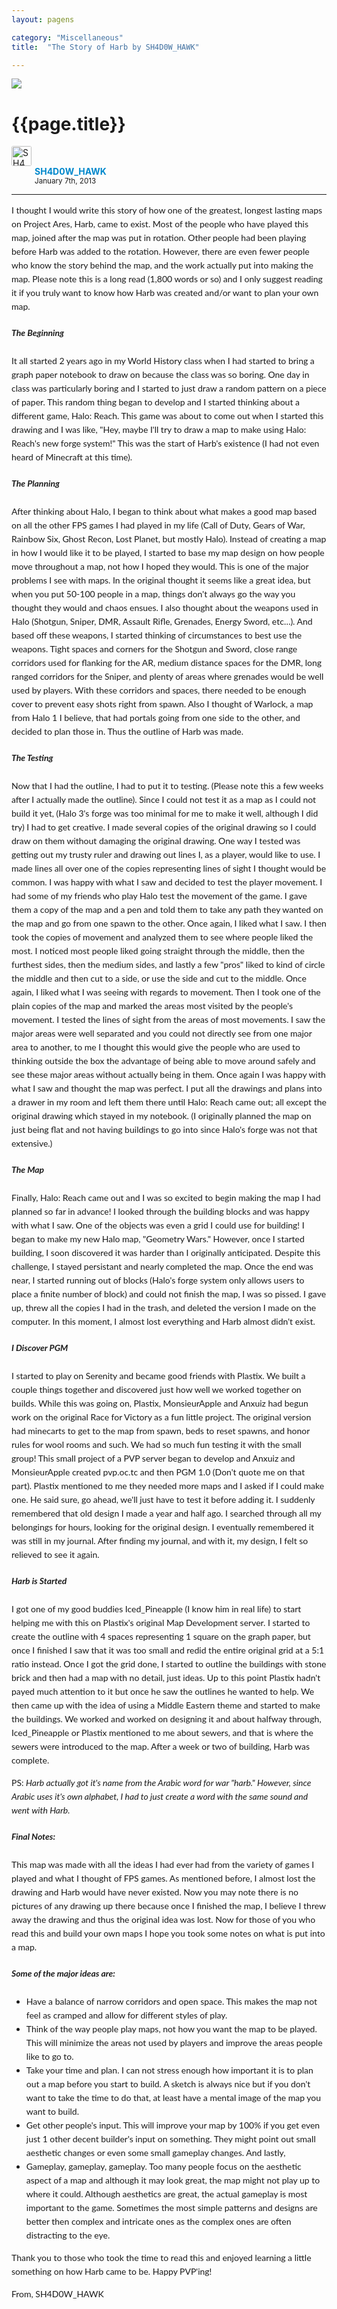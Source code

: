 ```yaml
---
layout: pagens

category: "Miscellaneous"
title:  "The Story of Harb by SH4D0W_HAWK"

---
```


<div class="col-md-4"><img class="thumbnail center-block" src="/img/Harb_map.png"/></div>
<div class="col-md-8">
<div class="page-header">
  <h1>
    {{page.title}}
  </h1>
</div>

<div class="post-header">
  <div>
    <div>
      <span class="pull-left" style="margin: 4px 5px 0 0;">
      <img style="width: 32px;height: 32px;border-radius: 3px;vertical-align: bottom;" width="32" height="32" class="avatar" src="https://crafatar.com/avatars/1379cb6ef29144989807e636f9674ac0?size=32" alt="SH4D0W_HAWK" title="SH4D0W_HAWK">
      </span>
    </div>
    <div style="margin-left: 37px;">
      <span style="color: #08c; font-weight: bold; margin-right: 3px">SH4D0W_HAWK</span>
    </div>
    <div style="margin-left: 37px;">
      <span class="post-timestamp" data-container="body" data-placement="right" rel="tooltip" title="" data-original-title="January 7th, 2013 - 11:10 PM (Posted on January 7th, 2013 - 11:05 PM)">
        <small>January 7th, 2013</small>
      </span>
    </div>
  </div>
</div>
<hr>
<div class="post-content" style="line-height: 22px;font-family: 'Lato', 'Helvetica Neue', Helvetica, Arial, sans-serif;font-size: 14px;" markdown="1">

I thought I would write this story of how one of the greatest, longest lasting maps on Project Ares, Harb, came to exist. Most of the people who have played this map, joined after the map was put in rotation. Other people had been playing before Harb was added to the rotation. However, there are even fewer people who know the story behind the map, and the work actually put into making the map. Please note this is a long read (1,800 words or so) and I only suggest reading it if you truly want to know how Harb was created and/or want to plan your own map.


##### The Beginning  

It all started 2 years ago in my World History class when I had started to bring a graph paper notebook to draw on because the class was so boring. One day in class was particularly boring and I started to just draw a random pattern on a piece of paper. This random thing began to develop and I started thinking about a different game, Halo: Reach. This game was about to come out when I started this drawing and I was like, "Hey, maybe I'll try to draw a map to make using Halo: Reach's new forge system!" This was the start of Harb's existence (I had not even heard of Minecraft at this time).


##### The Planning  

After thinking about Halo, I began to think about what makes a good map based on all the other FPS games I had played in my life (Call of Duty, Gears of War, Rainbow Six, Ghost Recon, Lost Planet, but mostly Halo). Instead of creating a map in how I would like it to be played, I started to base my map design on how people move throughout a map, not how I hoped they would. This is one of the major problems I see with maps. In the original thought it seems like a great idea, but when you put 50-100 people in a map, things don't always go the way you thought they would and chaos ensues. I also thought about the weapons used in Halo (Shotgun, Sniper, DMR, Assault Rifle, Grenades, Energy Sword, etc…). And based off these weapons, I started thinking of circumstances to best use the weapons. Tight spaces and corners for the Shotgun and Sword, close range corridors used for flanking for the AR, medium distance spaces for the DMR, long ranged corridors for the Sniper, and plenty of areas where grenades would be well used by players. With these corridors and spaces, there needed to be enough cover to prevent easy shots right from spawn. Also I thought of Warlock, a map from Halo 1 I believe, that had portals going from one side to the other, and decided to plan those in. Thus the outline of Harb was made.


##### The Testing  

Now that I had the outline, I had to put it to testing. (Please note this a few weeks after I actually made the outline). Since I could not test it as a map as I could not build it yet, (Halo 3's forge was too minimal for me to make it well, although I did try) I had to get creative. I made several copies of the original drawing so I could draw on them without damaging the original drawing. One way I tested was getting out my trusty ruler and drawing out lines I, as a player, would like to use. I made lines all over one of the copies representing lines of sight I thought would be common. I was happy with what I saw and decided to test the player movement. I had some of my friends who play Halo test the movement of the game. I gave them a copy of the map and a pen and told them to take any path they wanted on the map and go from one spawn to the other. Once again, I liked what I saw. I then took the copies of movement and analyzed them to see where people liked the most. I noticed most people liked going straight through the middle, then the furthest sides, then the medium sides, and lastly a few "pros" liked to kind of circle the middle and then cut to a side, or use the side and cut to the middle. Once again, I liked what I was seeing with regards to movement. Then I took one of the plain copies of the map and marked the areas most visited by the people's movement. I tested the lines of sight from the areas of most movements. I saw the major areas were well separated and you could not directly see from one major area to another, to me I thought this would give the people who are used to thinking outside the box the advantage of being able to move around safely and see these major areas without actually being in them. Once again I was happy with what I saw and thought the map was perfect. I put all the drawings and plans into a drawer in my room and left them there until Halo: Reach came out; all except the original drawing which stayed in my notebook. (I originally planned the map on just being flat and not having buildings to go into since Halo's forge was not that extensive.)


##### The Map  

Finally, Halo: Reach came out and I was so excited to begin making the map I had planned so far in advance! I looked through the building blocks and was happy with what I saw. One of the objects was even a grid I could use for building! I began to make my new Halo map, "Geometry Wars." However, once I started building, I soon discovered it was harder than I originally anticipated. Despite this challenge, I stayed persistant and nearly completed the map. Once the end was near, I started running out of blocks (Halo's forge system only allows users to place a finite number of block) and could not finish the map, I was so pissed. I  gave up, threw all the copies I had in the trash, and deleted the version I made on the computer. In this moment, I almost lost everything and Harb almost didn't exist.


##### I Discover PGM  

I started to play on Serenity and became good friends with Plastix. We built a couple things together and discovered just how well we worked together on builds. While this was going on, Plastix, MonsieurApple and Anxuiz had begun work on the original Race for Victory as a fun little project. The original version had minecarts to get to the map from spawn, beds to reset spawns, and honor rules for wool rooms and such. We had so much fun testing it with the small group! This small project of a PVP server began to develop and Anxuiz and MonsieurApple created pvp.oc.tc and then PGM 1.0 (Don't quote me on that part). Plastix mentioned to me they needed more maps and I asked if I could make one. He said sure, go ahead, we'll just have to test it before adding it. I suddenly remembered that old design I made a year and half ago. I searched through all my belongings for hours, looking for the original design. I eventually remembered it was still in my journal. After finding my journal, and with it, my design, I felt so relieved to see it again.


##### Harb is Started  

I got one of my good buddies Iced_Pineapple (I know him in real life) to start helping me with this on Plastix's original Map Development server. I started to create the outline with 4 spaces representing 1 square on the graph paper, but once I finished I saw that it was too small and redid the entire original grid at a 5:1 ratio instead. Once I got the grid done, I started to outline the buildings with stone brick and then had a map with no detail, just ideas. Up to this point Plastix hadn't payed much attention to it but once he saw the outlines he wanted to help. We then came up with the idea of using a Middle Eastern theme and started to make the buildings. We worked and worked on designing it and about halfway through, Iced_Pineapple or Plastix mentioned to me about sewers, and that is where the sewers were introduced to the map. After a week or two of building, Harb was complete.

PS: _Harb actually got it's name from the Arabic word for war "harb." However, since Arabic uses it's own alphabet, I had to just create a word with the same sound and went with Harb._


##### Final Notes:  

This map was made with all the ideas I had ever had from the variety of games I played and what I thought of FPS games. As mentioned before, I almost lost the drawing and Harb would have never existed. Now you may note there is no pictures of any drawing up there because once I finished the map, I believe I threw away the drawing and thus the original idea was lost. Now for those of you who read this and build your own maps I hope you took some notes on what is put into a map. 


##### Some of the major ideas are:  

- Have a balance of narrow corridors and open space. This makes the map not feel as cramped and allow for different styles of play.
- Think of the way people play maps, not how you want the map to be played. This will minimize the areas not used by players and improve the areas people like to go to.
- Take your time and plan. I can not stress enough how important it is to plan out a map before you start to build. A sketch is always nice but if you don't want to take the time to do that, at least have a mental image of the map you want to build.
- Get other people's input. This will improve your map by 100% if you get even just 1 other decent builder's input on something. They might point out small aesthetic changes or even some small gameplay changes. And lastly,
- Gameplay, gameplay, gameplay. Too many people focus on the aesthetic aspect of a map and although it may look great, the map might not play up to where it could. Although aesthetics are great, the actual gameplay is most important to the game. Sometimes the most simple patterns and designs are better then complex and intricate ones as the complex ones are often distracting to the eye.

Thank you to those who took the time to read this and enjoyed learning a little something on how Harb came to be. Happy PVP'ing!

From,
SH4D0W_HAWK

</div>
</div>
